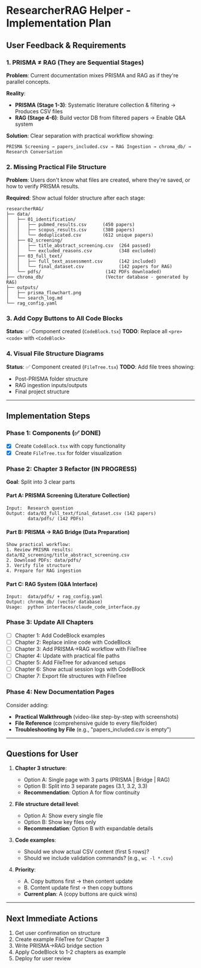 # ResearcherRAG Helper - Implementation Plan

## User Feedback & Requirements

### 1. **PRISMA ≠ RAG** (They are Sequential Stages)
**Problem**: Current documentation mixes PRISMA and RAG as if they're parallel concepts.

**Reality**:
- **PRISMA (Stage 1-3)**: Systematic literature collection & filtering → Produces CSV files
- **RAG (Stage 4-6)**: Build vector DB from filtered papers → Enable Q&A system

**Solution**: Clear separation with practical workflow showing:
```
PRISMA Screening → papers_included.csv → RAG Ingestion → chroma_db/ → Research Conversation
```

### 2. **Missing Practical File Structure**
**Problem**: Users don't know what files are created, where they're saved, or how to verify PRISMA results.

**Required**: Show actual folder structure after each stage:
```
researcherRAG/
├── data/
│   ├── 01_identification/
│   │   ├── pubmed_results.csv      (450 papers)
│   │   ├── scopus_results.csv      (380 papers)
│   │   └── deduplicated.csv        (612 unique papers)
│   ├── 02_screening/
│   │   ├── title_abstract_screening.csv  (264 passed)
│   │   └── excluded_reasons.csv          (348 excluded)
│   ├── 03_full_text/
│   │   ├── full_text_assessment.csv      (142 included)
│   │   └── final_dataset.csv             (142 papers for RAG)
│   └── pdfs/                        (142 PDFs downloaded)
├── chroma_db/                       (Vector database - generated by RAG)
├── outputs/
│   ├── prisma_flowchart.png
│   └── search_log.md
└── rag_config.yaml
```

### 3. **Add Copy Buttons to All Code Blocks**
**Status**: ✅ Component created (`CodeBlock.tsx`)
**TODO**: Replace all `<pre><code>` with `<CodeBlock>`

### 4. **Visual File Structure Diagrams**
**Status**: ✅ Component created (`FileTree.tsx`)
**TODO**: Add file trees showing:
- Post-PRISMA folder structure
- RAG ingestion inputs/outputs
- Final project structure

---

## Implementation Steps

### Phase 1: Components (✅ DONE)
- [x] Create `CodeBlock.tsx` with copy functionality
- [x] Create `FileTree.tsx` for folder visualization

### Phase 2: Chapter 3 Refactor (IN PROGRESS)
**Goal**: Split into 3 clear parts

#### Part A: PRISMA Screening (Literature Collection)
```
Input:  Research question
Output: data/03_full_text/final_dataset.csv (142 papers)
        data/pdfs/ (142 PDFs)
```

#### Part B: PRISMA → RAG Bridge (Data Preparation)
```
Show practical workflow:
1. Review PRISMA results: data/02_screening/title_abstract_screening.csv
2. Download PDFs: data/pdfs/
3. Verify file structure
4. Prepare for RAG ingestion
```

#### Part C: RAG System (Q&A Interface)
```
Input:  data/pdfs/ + rag_config.yaml
Output: chroma_db/ (vector database)
Usage:  python interfaces/claude_code_interface.py
```

### Phase 3: Update All Chapters
- [ ] Chapter 1: Add CodeBlock examples
- [ ] Chapter 2: Replace inline code with CodeBlock
- [ ] Chapter 3: Add PRISMA→RAG workflow with FileTree
- [ ] Chapter 4: Update with practical file paths
- [ ] Chapter 5: Add FileTree for advanced setups
- [ ] Chapter 6: Show actual session logs with CodeBlock
- [ ] Chapter 7: Export file structures with FileTree

### Phase 4: New Documentation Pages
Consider adding:
- **Practical Walkthrough** (video-like step-by-step with screenshots)
- **File Reference** (comprehensive guide to every file/folder)
- **Troubleshooting by File** (e.g., "papers_included.csv is empty")

---

## Questions for User

1. **Chapter 3 structure**:
   - Option A: Single page with 3 parts (PRISMA | Bridge | RAG)
   - Option B: Split into 3 separate pages (3.1, 3.2, 3.3)
   - **Recommendation**: Option A for flow continuity

2. **File structure detail level**:
   - Option A: Show every single file
   - Option B: Show key files only
   - **Recommendation**: Option B with expandable details

3. **Code examples**:
   - Should we show actual CSV content (first 5 rows)?
   - Should we include validation commands? (e.g., `wc -l *.csv`)

4. **Priority**:
   - A. Copy buttons first → then content update
   - B. Content update first → then copy buttons
   - **Current plan**: A (copy buttons are quick wins)

---

## Next Immediate Actions

1. Get user confirmation on structure
2. Create example FileTree for Chapter 3
3. Write PRISMA→RAG bridge section
4. Apply CodeBlock to 1-2 chapters as example
5. Deploy for user review

